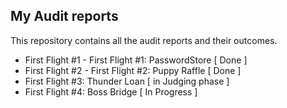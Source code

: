 ## My Audit reports

This repository contains all the audit reports and their outcomes.

- First Flight #1 - First Flight #1: PasswordStore [ Done ]
- First Flight #2 - First Flight #2: Puppy Raffle [ Done ]
- First Flight #3: Thunder Loan [ in Judging phase ]
- First Flight #4: Boss Bridge [ In Progress ]
